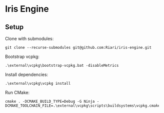 # Iris Engine

## Setup

Clone with submodules:

```
git clone --recurse-submodules git@github.com:Riari/iris-engine.git
```

Bootstrap vcpkg:

```
.\external\vcpkg\bootstrap-vcpkg.bat -disableMetrics
```

Install dependencies:

```
.\external\vcpkg\vcpkg install
```

Run CMake:

```
cmake . -DCMAKE_BUILD_TYPE=Debug -G Ninja -DCMAKE_TOOLCHAIN_FILE=.\external\vcpkg\scripts\buildsystems\vcpkg.cmake
```